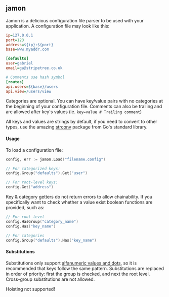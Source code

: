 ## jamon 

Jamon is a delicious configuration file parser to be used with your application. A configuration file may look like this:

```ini
ip=127.0.0.1
port=123
address=${ip}:${port}
base=www.myaddr.com

[defaults]
user=gabriel
email=ga@stripetree.co.uk

# Comments use hash symbol
[routes]
api.users=${base}/users
api.view=/users/view
```

Categories are optional. You can have key/value pairs with no categories at the beginning of your configuration file. Comments can also be trailing and are allowed after key's values (ie. `key=value # Trailing comment`)

All keys and values are strings by default, if you need to convert to other types, use the amazing [strconv](http://golang.org/pkg/strconv/) package from Go's standard library.

#### Usage

To load a configuration file:

```go
config, err := jamon.Load("filename.config")

// For categorized keys:
config.Group("defaults").Get("user")

// For root-level keys:
config.Get("address")
```

Key & category getters do not return errors to allow chainability. If you specifically want to check whether a value exist boolean functions are provided, such as:

```go
// For root level
config.HasGroup("category_name")
config.Has("key_name")

// For categories
config.Group("defaults").Has("key_name")
```

#### Substitutions

Substitutions only support [alfanumeric values and dots](https://github.com/gbbr/jamon/blob/master/jamon.go#L61), so it is recommended that keys follow the same pattern. Substitutions are replaced in order of priority: first the group is checked, and next the root level. Cross-group substitutions are not allowed.

Hoisting not supported!
